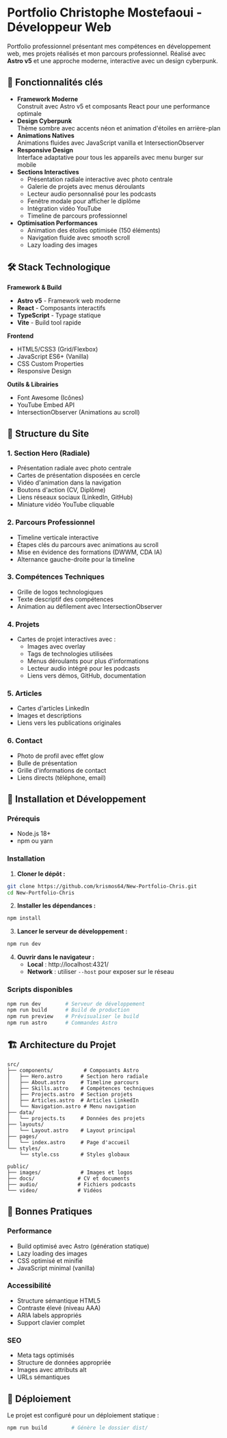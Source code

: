 # Portfolio Christophe Mostefaoui - Développeur Web

Portfolio professionnel présentant mes compétences en développement web, mes projets réalisés et mon parcours professionnel. Réalisé avec **Astro v5** et une approche moderne, interactive avec un design cyberpunk.

## 🌟 Fonctionnalités clés

- **Framework Moderne**  
  Construit avec Astro v5 et composants React pour une performance optimale
- **Design Cyberpunk**  
  Thème sombre avec accents néon et animation d'étoiles en arrière-plan
- **Animations Natives**  
  Animations fluides avec JavaScript vanilla et IntersectionObserver
- **Responsive Design**  
  Interface adaptative pour tous les appareils avec menu burger sur mobile
- **Sections Interactives**
  - Présentation radiale interactive avec photo centrale
  - Galerie de projets avec menus déroulants
  - Lecteur audio personnalisé pour les podcasts
  - Fenêtre modale pour afficher le diplôme
  - Intégration vidéo YouTube
  - Timeline de parcours professionnel
- **Optimisation Performances**
  - Animation des étoiles optimisée (150 éléments)
  - Navigation fluide avec smooth scroll
  - Lazy loading des images

## 🛠 Stack Technologique

**Framework & Build**

- **Astro v5** - Framework web moderne
- **React** - Composants interactifs
- **TypeScript** - Typage statique
- **Vite** - Build tool rapide

**Frontend**

- HTML5/CSS3 (Grid/Flexbox)
- JavaScript ES6+ (Vanilla)
- CSS Custom Properties
- Responsive Design

**Outils & Librairies**

- Font Awesome (Icônes)
- YouTube Embed API
- IntersectionObserver (Animations au scroll)

## 🎨 Structure du Site

### 1. Section Hero (Radiale)

- Présentation radiale avec photo centrale
- Cartes de présentation disposées en cercle
- Vidéo d'animation dans la navigation
- Boutons d'action (CV, Diplôme)
- Liens réseaux sociaux (LinkedIn, GitHub)
- Miniature vidéo YouTube cliquable

### 2. Parcours Professionnel

- Timeline verticale interactive
- Étapes clés du parcours avec animations au scroll
- Mise en évidence des formations (DWWM, CDA IA)
- Alternance gauche-droite pour la timeline

### 3. Compétences Techniques

- Grille de logos technologiques
- Texte descriptif des compétences
- Animation au défilement avec IntersectionObserver

### 4. Projets

- Cartes de projet interactives avec :
  - Images avec overlay
  - Tags de technologies utilisées
  - Menus déroulants pour plus d'informations
  - Lecteur audio intégré pour les podcasts
  - Liens vers démos, GitHub, documentation

### 5. Articles

- Cartes d'articles LinkedIn
- Images et descriptions
- Liens vers les publications originales

### 6. Contact

- Photo de profil avec effet glow
- Bulle de présentation
- Grille d'informations de contact
- Liens directs (téléphone, email)

## 🚀 Installation et Développement

### Prérequis

- Node.js 18+
- npm ou yarn

### Installation

1. **Cloner le dépôt :**

```bash
git clone https://github.com/krismos64/New-Portfolio-Chris.git
cd New-Portfolio-Chris
```

2. **Installer les dépendances :**

```bash
npm install
```

3. **Lancer le serveur de développement :**

```bash
npm run dev
```

4. **Ouvrir dans le navigateur :**
   - **Local** : http://localhost:4321/
   - **Network** : utiliser `--host` pour exposer sur le réseau

### Scripts disponibles

```bash
npm run dev        # Serveur de développement
npm run build      # Build de production
npm run preview    # Prévisualiser le build
npm run astro      # Commandes Astro
```

## 🏗️ Architecture du Projet

```
src/
├── components/          # Composants Astro
│   ├── Hero.astro      # Section hero radiale
│   ├── About.astro     # Timeline parcours
│   ├── Skills.astro    # Compétences techniques
│   ├── Projects.astro  # Section projets
│   ├── Articles.astro  # Articles LinkedIn
│   └── Navigation.astro # Menu navigation
├── data/
│   └── projects.ts     # Données des projets
├── layouts/
│   └── Layout.astro    # Layout principal
├── pages/
│   └── index.astro     # Page d'accueil
└── styles/
    └── style.css       # Styles globaux

public/
├── images/             # Images et logos
├── docs/              # CV et documents
├── audio/             # Fichiers podcasts
└── video/             # Vidéos
```

## 📝 Bonnes Pratiques

### **Performance**

- Build optimisé avec Astro (génération statique)
- Lazy loading des images
- CSS optimisé et minifié
- JavaScript minimal (vanilla)

### **Accessibilité**

- Structure sémantique HTML5
- Contraste élevé (niveau AAA)
- ARIA labels appropriés
- Support clavier complet

### **SEO**

- Meta tags optimisés
- Structure de données appropriée
- Images avec attributs alt
- URLs sémantiques

## 🚀 Déploiement

Le projet est configuré pour un déploiement statique :

```bash
npm run build        # Génère le dossier dist/
```
